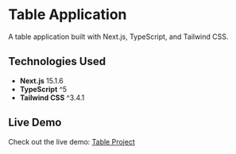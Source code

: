 # Table Application

A table application built with Next.js, TypeScript, and Tailwind CSS.

## Technologies Used

- **Next.js** 15.1.6  
- **TypeScript** ^5  
- **Tailwind CSS** ^3.4.1  

## Live Demo

Check out the live demo: [Table Project](https://table-project-swart.vercel.app/table)
